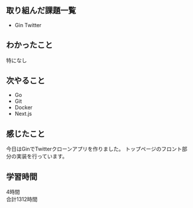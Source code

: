 ## 取り組んだ課題一覧
- Gin Twitter

## わかったこと
特になし

## 次やること
- Go
- Git
- Docker
- Next.js

## 感じたこと
今日はGinでTwitterクローンアプリを作りました。
トップページのフロント部分の実装を行っています。

## 学習時間
4時間<br />
合計1312時間
